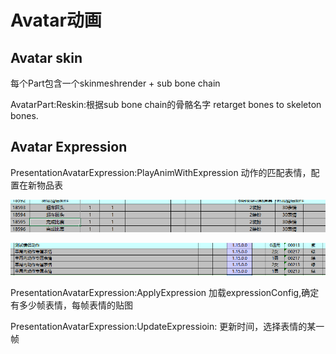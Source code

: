 # Avatar动画

## Avatar skin

每个Part包含一个skinmeshrender + sub bone chain

AvatarPart:Reskin:根据sub bone chain的骨骼名字 retarget bones to skeleton bones.

## Avatar Expression

PresentationAvatarExpression:PlayAnimWithExpression 动作的匹配表情，配置在新物品表

![](../../../.gitbook/assets/image%20%28234%29.png)

![](../../../.gitbook/assets/image%20%28235%29.png)

PresentationAvatarExpression:ApplyExpression 加载expressionConfig,确定有多少帧表情，每帧表情的贴图

PresentationAvatarExpression:UpdateExpressioin: 更新时间，选择表情的某一帧



